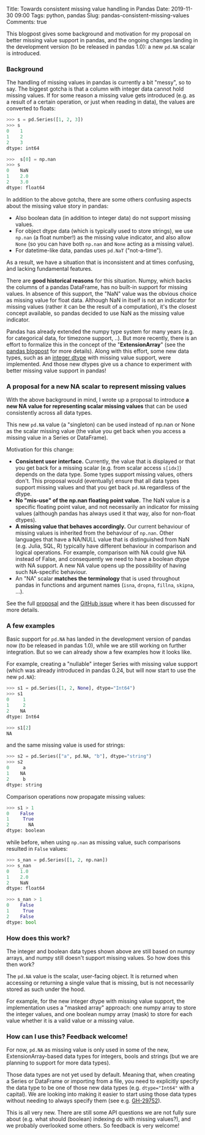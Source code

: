 Title: Towards consistent missing value handling in Pandas
Date: 2019-11-30 09:00
Tags: python, pandas
Slug: pandas-consistent-missing-values
Comments: true

<!-- PELICAN_BEGIN_SUMMARY -->

This blogpost gives some background and motivation for my proposal on better
missing value support in pandas, and the ongoing changes landing in the
development version (to be released in pandas 1.0): a new `pd.NA` scalar is
introduced.

<!-- PELICAN_END_SUMMARY -->

### Background

The handling of missing values in pandas is currently a bit "messy", so to say.
The biggest gotcha is that a column with integer data cannot hold missing
values. If for some reason a missing value gets introduced (e.g. as a result of
a certain operation, or just when reading in data), the values are converted to
floats:

```python
>>> s = pd.Series([1, 2, 3])
>>> s
0    1
1    2
2    3
dtype: int64

>>>  s[0] = np.nan
>>> s
0    NaN
1    2.0
2    3.0
dtype: float64
```

In addition to the above gotcha, there are some others confusing aspects about
the missing value story in pandas:

* Also boolean data (in addition to integer data) do not support missing values.
* For object dtype data (which is typically used to store strings), we use
  ``np.nan`` (a float number!) as the missing value indicator, and also allow
  ``None`` (so you can have both ``np.nan`` and ``None`` acting as a missing
  value).
* For datetime-like data, pandas uses ``pd.NaT`` ("not-a-time").

As a result, we have a situation that is inconsistent and at times confusing,
ànd lacking fundamental features.

There are **good historical reasons** for this situation. Numpy, which backs the
columns of a pandas DataFrame, has no built-in support for missing values. In
absence of this support, the "NaN" value was the obvious choice as missing value
for float data. Although NaN in itself is not an indicator for missing values
(rather it can be the result of a computation), it's the closest concept
available, so pandas decided to use NaN as the missing value indicator.

Pandas has already extended the numpy type system for many years (e.g. for
categorical data, for timezone support, ..). But more recently, there is an
effort to formalize this in the concept of the "**ExtensionArray**" (see the
[pandas blogpost](https://dev.pandas.io/pandas-blog/pandas-extension-arrays.html)
for more details). Along with this effort, some new data types, such as an
[integer dtype](https://pandas.pydata.org/pandas-docs/stable/user_guide/integer_na.html)
with missing value support, were implemented. And those new dtypes give us a
chance to experiment with better missing value support in pandas!

### A proposal for a new NA scalar to represent missing values

With the above background in mind, I wrote up a proposal to introduce **a new NA
value for representing scalar missing values** that can be used consistently
across all data types.

This new `pd.NA` value (a "singleton) can be used instead of np.nan or None as
the scalar missing value (the value you get back when you access a missing value
in a Series or DataFrame).

Motivation for this change:

- **Consistent user interface.** Currently, the value that is displayed or that
  you get back for a missing scalar (e.g. from scalar access `s[idx]`) depends
  on the data type. Some types support missing values, others don't. This
  proposal would (eventually) ensure that all data types support missing values
  and that you get back `pd.NA` regardless of the dtype.
- **No "mis-use" of the np.nan floating point value.** The NaN value is a
  specific floating point value, and not necessarily an indicator for missing
  values (although pandas has always used it that way, also for non-float
  dtypes).
- **A missing value that behaves accordingly.** Our current behaviour of missing
  values is inherited from the behaviour of `np.nan`. Other languages that have
  a NA/NULL value that is distinguished from NaN (e.g. Julia, SQL, R) typically
  have different behaviour in comparison and logical operations. For example,
  comparison with NA could give NA instead of False, and consequently we need to
  have a boolean dtype with NA support. A new NA value opens up the possibility
  of having such NA-specific behaviour.
- An "NA" scalar **matches the terminology** that is used throughout pandas in
  functions and argument names (`isna`, `dropna`, `fillna`, `skipna`, ...).

See the full [proposal](https://hackmd.io/@jorisvandenbossche/Sk0wMeAmB) and the
[GitHub issue](https://github.com/pandas-dev/pandas/issues/28095) where it has
been discussed for more details.

### A few examples

Basic support for `pd.NA` has landed in the development version of pandas now
(to be released in pandas 1.0), while we are still working on further
integration. But so we can already show a few examples how it looks like.

For example, creating a "nullable" integer Series with missing value support
(which was already introduced in pandas 0.24, but will now start to use the new
`pd.NA`):

```python
>>> s1 = pd.Series([1, 2, None], dtype="Int64")
>>> s1
0     1
1     2
2    NA
dtype: Int64

>>> s1[2]
NA
```

and the same missing value is used for strings:

```python
>>> s2 = pd.Series(["a", pd.NA, "b"], dtype="string")
>>> s2
0     a
1    NA
2     b
dtype: string
```

Comparison operations now propagate missing values:

```python
>>> s1 > 1
0    False
1     True
2       NA
dtype: boolean
```

while before, when using `np.nan` as missing value, such comparisons resulted in
`False` values:

```python
>>> s_nan = pd.Series([1, 2, np.nan])
>>> s_nan
0    1.0
1    2.0
2    NaN
dtype: float64

>>> s_nan > 1
0    False
1     True
2    False
dtype: bool
```

### How does this work?

The integer and boolean data types shown above are still based on numpy arrays,
and numpy still doesn't support missing values. So how does this then work?

The `pd.NA` value is the scalar, user-facing object. It is returned when
accessing or returning a single value that is missing, but is not necessarily
stored as such under the hood.

For example, for the new integer dtype with missing value support, the
implementation uses a "masked array" approach: one numpy array to store the
integer values, and one boolean numpy array (mask) to store for each value
whether it is a valid value or a missing value.

### How can I use this? Feedback welcome!

For now, `pd.NA` as missing value is only used in some of the new,
ExtensionArray-based data types for integers, bools and strings (but we are
planning to support for more data types).

Those data types are not yet used by default. Meaning that, when creating a
Series or DataFrame or importing from a file, you need to explicitly specify the
data type to be one of those new data types (e.g. `dtype="Int64"` with a
capital). We are looking into making it easier to start using those data types
without needing to always specify them (see e.g.
[GH-29752](https://github.com/pandas-dev/pandas/issues/29752)).

This is all very new. There are still some API questions we are not fully sure
about (e.g. what should (boolean) indexing do with missing values?), and we
probably overlooked some others. So feedback is very welcome!
